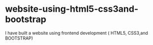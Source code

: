 # website-using-html5-css3and-bootstrap
I have built a website using frontend development ( HTML5, CSS3,and BOOTSTRAP)
